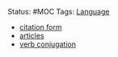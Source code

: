 Status: #MOC
Tags: [Language](Language.md)

* [citation form](Citation%20Form.md)
* [articles](20230129211820.md)
* [verb conjugation](20230129213905.md)
